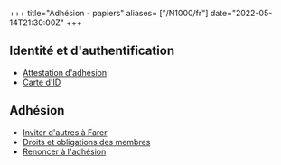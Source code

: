 +++
title="Adhésion - papiers"
aliases= ["/N1000/fr"]
date="2022-05-14T21:30:00Z"
+++

## Identité et d'authentification
- [Attestation d'adhésion](@/membership/obtain-certificate.fr.md)
- [Carte d'ID](@/membership/obtain-id.fr.md)

## Adhésion
- [Inviter d'autres à Farer](@/membership/invite-others.md)
- [Droits et obligations des membres](@/membership/user-rights.fr.md)
- [Renoncer à l'adhésion](@/membership/renounce.fr.md)